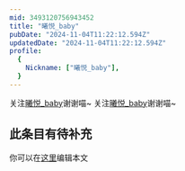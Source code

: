 ```yaml
---
mid: 3493120756943452
title: "曦悦_baby"
pubDate: "2024-11-04T11:22:12.594Z"
updatedDate: "2024-11-04T11:22:12.594Z"
profile:
  {
    Nickname: ["曦悦_baby"],
  }
---
```


关注[曦悦_baby](https://space.bilibili.com/3493120756943452)谢谢喵~ 关注[曦悦_baby](https://space.bilibili.com/3493120756943452)谢谢喵~

## 此条目有待补充
你可以在[这里](https://github.com/Yuhanawa/VTuber.ICU/edit/master/src/content/v/曦悦_baby/index.md)编辑本文
